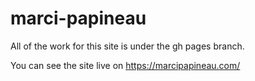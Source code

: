 # marci-papineau 
All of the work for this site is under the gh pages branch.

You can see the site live on https://marcipapineau.com/
